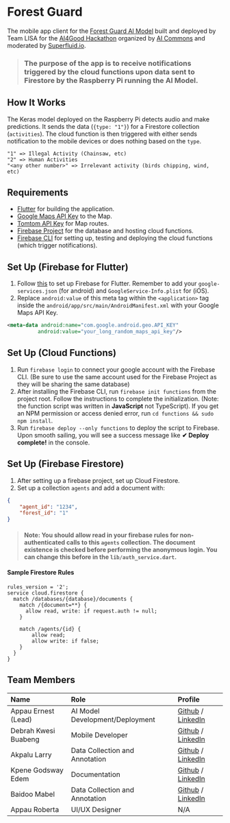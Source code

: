 # Forest Guard

The mobile app client for the [Forest Guard AI Model](https://github.com/LISA-Ghana/forest_guard_ai) built and deployed by Team LISA for the [AI4Good Hackathon](https://superfluid.io/ai-commons/) organized by [AI Commons](https://ai-commons.org/) and moderated by [Superfluid.io](https://superfluid.io/).

> ### The purpose of the app is to receive notifications triggered by the cloud functions upon data sent to Firestore by the Raspberry Pi running the AI Model.

## How It Works
The Keras model deployed on the Raspberry Pi detects audio and make predictions. It sends the data (`{type: "1"}`) for a Firestore collection (`activities`). The cloud function is then triggered with either sends notification to the mobile devices or does nothing based on the `type`.
```
"1" => Illegal Activity (Chainsaw, etc)
"2" => Human Activities
"<any other number>" => Irrelevant activity (birds chipping, wind, etc)
```

## Requirements
* [Flutter](https://flutter.dev) for building the application.
* [Google Maps API Key](https://cloud.google.com/maps-platform/) to the Map.
* [Tomtom API Key](https://developer.tomtom.com/routing-api) for Map routes.
* [Firebase Project](https://firebase.google.com) for the database and hosting cloud functions.
* [Firebase CLI](https://firebase.google.com/docs/functions/get-started) for setting up, testing and deploying the cloud functions (which trigger notifications).

## Set Up (Firebase for Flutter)
1. Follow [this](https://firebase.flutter.dev/docs/overview) to set up Firebase for Flutter. Remember to add your `google-services.json` (for android) and `GoogleService-Info.plist` for (iOS).
2. Replace `android:value` of this meta tag within the `<application>` tag inside the `android/app/src/main/AndroidManifest.xml` with your Google Maps API Key.
```xml
<meta-data android:name="com.google.android.geo.API_KEY" 
          android:value="your_long_random_maps_api_key"/>
```

## Set Up (Cloud Functions)
1. Run `firebase login` to connect your google account with the Firebase CLI. (Be sure to use the same account used for the Firebase Project as they will be sharing the same database)
2. After installing the Firebase CLI, run `firebase init functions` from the project root. Follow the instructions to complete the initialization. (Note: the function script was written in **JavaScript** not TypeScript).
If you get an NPM permission or access denied error, run `cd functions && sudo npm install`.
3. Run `firebase deploy --only functions` to deploy the script to Firebase. Upon smooth sailing, you will see a success message like **✔  Deploy complete!** in the console.

## Set Up (Firebase Firestore)
1. After setting up a firebase project, set up Cloud Firestore.
2. Set up a collection `agents` and add a document with:
```json
{
    "agent_id": "1234",
    "forest_id": "1"
}
```
> #### Note: You should allow read in your firebase rules for non-authenticated calls to this `agents` collection. The document existence is checked before performing the anonymous login. You can change this before in the `lib/auth_service.dart`.

#### Sample Firestore Rules
```
rules_version = '2';
service cloud.firestore {
  match /databases/{database}/documents {
    match /{document=**} {
      allow read, write: if request.auth != null;
    }
    
    match /agents/{id} {
    	allow read;
        allow write: if false;
    }
  }
}
``` 

## Team Members

| Name | Role | Profile |  
| :--- | :--- | :--- |  
| Appau Ernest (Lead) | AI Model Development/Deployment | [Github](https://github.com/kappernie) / [LinkedIn](https://www.linkedin.com/in/appauernestkofimensah/) |  
| Debrah Kwesi Buabeng | Mobile Developer | [Github](https://github.com/Akora-IngDKB) / [LinkedIn](https://www.linkedin.com/in/kwesi-buabeng-debrah) |  
| Akpalu Larry | Data Collection and Annotation | [Github](https://github.com/larry2310) / [LinkedIn](https://www.linkedin.com/in/larry-akpalu-5b3a1a119/) |  
| Kpene Godsway Edem | Documentation | [Github](https://github.com/kpegods96) / [LinkedIn](https://www.linkedin.com/in/godsway-edem-kpene-a6542711a/) |  
| Baidoo Mabel | Data Collection and Annotation | [Github](https://github.com/GeekiAdubea) / [LinkedIn](https://www.linkedin.com/in/mabel-adubea-baidoo/) |  
| Appau Roberta | UI/UX Designer | N/A |  
